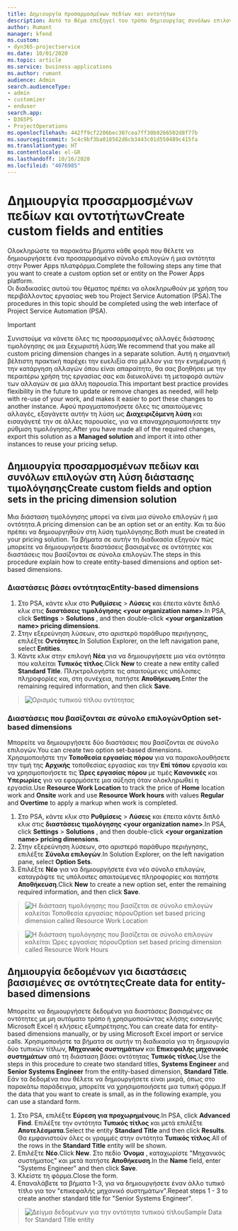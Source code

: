 ```yaml
---
title: Δημιουργία προσαρμοσμένων πεδίων και οντοτήτων
description: Αυτό το θέμα επεξηγεί τον τρόπο δημιουργίας συνόλων επιλογών και οντοτήτων στη δική σας λύση στην πλατφόρμα Power Apps.
author: Rumant
manager: kfend
ms.custom:
- dyn365-projectservice
ms.date: 10/01/2020
ms.topic: article
ms.service: business-applications
ms.author: rumant
audience: Admin
search.audienceType:
- admin
- customizer
- enduser
search.app:
- D365PS
- ProjectOperations
ms.openlocfilehash: 442ff9cf2206bec307cea7ff30b9266502d8f77b
ms.sourcegitcommit: 5c4c9bf3ba018562d6cb3443c01d550489c415fa
ms.translationtype: HT
ms.contentlocale: el-GR
ms.lasthandoff: 10/16/2020
ms.locfileid: "4076985"
---
```

# <a name="create-custom-fields-and-entities"></a><span data-ttu-id="7be01-103">Δημιουργία προσαρμοσμένων πεδίων και οντοτήτων</span><span class="sxs-lookup"><span data-stu-id="7be01-103">Create custom fields and entities</span></span> 

<span data-ttu-id="7be01-104">Ολοκληρώστε τα παρακάτω βήματα κάθε φορά που θέλετε να δημιουργήσετε ένα προσαρμοσμένο σύνολο επιλογών ή μια οντότητα στην Power Apps πλατφόρμα.</span><span class="sxs-lookup"><span data-stu-id="7be01-104">Complete the following steps any time that you want to create a custom option set or entity on the Power Apps platform.</span></span>  
<span data-ttu-id="7be01-105">Οι διαδικασίες αυτού του θέματος πρέπει να ολοκληρωθούν με χρήση του περιβάλλοντος εργασίας web του Project Service Automation (PSA).</span><span class="sxs-lookup"><span data-stu-id="7be01-105">The procedures in this topic should be completed using the web interface of Project Service Automation (PSA).</span></span>

> [!IMPORTANT]
> <span data-ttu-id="7be01-106">Συνιστούμε να κάνετε όλες τις προσαρμοσμένες αλλαγές διάστασης τιμολόγησης σε μια ξεχωριστή λύση.</span><span class="sxs-lookup"><span data-stu-id="7be01-106">We recommend that you make all custom pricing dimension changes in a separate solution.</span></span> <span data-ttu-id="7be01-107">Αυτή η σημαντική βέλτιστη πρακτική παρέχει την ευελιξία στο μέλλον για την ενημέρωση ή την κατάργηση αλλαγών όπου είναι απαραίτητο, θα σας βοηθήσει με την περαιτέρω χρήση της εργασίας σας και διευκολύνει τη μεταφορά αυτών των αλλαγών σε μια άλλη παρουσία.</span><span class="sxs-lookup"><span data-stu-id="7be01-107">This important best practice provides flexibility in the future to update or remove changes as needed, will help with re-use of your work, and makes it easier to port these changes to another instance.</span></span> <span data-ttu-id="7be01-108">Αφού πραγματοποιήσετε όλες τις απαιτούμενες αλλαγές, εξαγάγετε αυτήν τη λύση ως **Διαχειριζόμενη λύση** και εισαγάγετέ την σε άλλες παρουσίες, για να επαναχρησιμοποιήσετε την ρύθμιση τιμολόγησης.</span><span class="sxs-lookup"><span data-stu-id="7be01-108">After you have made all of the required changes, export this solution as a **Managed solution** and import it into other instances to reuse your pricing setup.</span></span>

  
## <a name="create-custom-fields-and-option-sets-in-the-pricing-dimension-solution"></a><span data-ttu-id="7be01-109">Δημιουργία προσαρμοσμένων πεδίων και συνόλων επιλογών στη λύση διάστασης τιμολόγησης</span><span class="sxs-lookup"><span data-stu-id="7be01-109">Create custom fields and option sets in the pricing dimension solution</span></span>

<span data-ttu-id="7be01-110">Μια διάσταση τιμολόγησης μπορεί να είναι μια σύνολο επιλογών ή μια οντότητα.</span><span class="sxs-lookup"><span data-stu-id="7be01-110">A pricing dimension can be an option set or an entity.</span></span> <span data-ttu-id="7be01-111">Και τα δύο πρέπει να δημιουργηθούν στη λύση τιμολόγησης.</span><span class="sxs-lookup"><span data-stu-id="7be01-111">Both must be created in your pricing solution.</span></span> <span data-ttu-id="7be01-112">Τα βήματα σε αυτήν τη διαδικασία εξηγούν πώς μπορείτε να δημιουργήσετε διαστάσεις βασισμένες σε οντότητες και διαστάσεις που βασίζονται σε σύνολα επιλογών.</span><span class="sxs-lookup"><span data-stu-id="7be01-112">The steps in this procedure explain how to create entity-based dimensions and option set-based dimensions.</span></span>

### <a name="entity-based-dimensions"></a><span data-ttu-id="7be01-113">Διαστάσεις βάσει οντότητας</span><span class="sxs-lookup"><span data-stu-id="7be01-113">Entity-based dimensions</span></span>

1. <span data-ttu-id="7be01-114">Στο PSA, κάντε κλικ στο **Ρυθμίσεις** > **Λύσεις** και έπειτα κάντε διπλό κλικ στις **διαστάσεις τιμολόγησης \<your organization name>**.</span><span class="sxs-lookup"><span data-stu-id="7be01-114">In PSA, click **Settings** > **Solutions** , and then double-click **\<your organization name> pricing dimensions**.</span></span>
2. <span data-ttu-id="7be01-115">Στην εξερεύνηση λύσεων, στο αριστερό παράθυρο περιήγησης, επιλέξτε **Οντότητες**.</span><span class="sxs-lookup"><span data-stu-id="7be01-115">In Solution Explorer, on the left navigation pane, select **Entities**.</span></span>
3. <span data-ttu-id="7be01-116">Κάντε κλικ στην επιλογή **Νέα** για να δημιουργήσετε μια νέα οντότητα που καλείται **Τυπικός τίτλος**.</span><span class="sxs-lookup"><span data-stu-id="7be01-116">Click **New** to create a new entity called **Standard Title**.</span></span> <span data-ttu-id="7be01-117">Πληκτρολογήστε τις απαιτούμενες υπόλοιπες πληροφορίες και, στη συνέχεια, πατήστε **Αποθήκευση**.</span><span class="sxs-lookup"><span data-stu-id="7be01-117">Enter the remaining required information, and then click **Save**.</span></span>

> ![Ορισμός τυπικού τίτλου οντότητας](media/Standard-Title-entity-definition.png)


### <a name="option-set-based-dimensions"></a><span data-ttu-id="7be01-119">Διαστάσεις που βασίζονται σε σύνολο επιλογών</span><span class="sxs-lookup"><span data-stu-id="7be01-119">Option set-based dimensions</span></span> 
<span data-ttu-id="7be01-120">Μπορείτε να δημιουργήσετε δύο διαστάσεις που βασίζονται σε σύνολο επιλογών.</span><span class="sxs-lookup"><span data-stu-id="7be01-120">You can create two option set-based dimensions.</span></span> <span data-ttu-id="7be01-121">Χρησιμοποιήστε την **Τοποθεσία εργασίας πόρου** για να παρακολουθήσετε την τιμή της **Αρχικής** τοποθεσίας εργασίας και την **Επί τόπου** εργασία και να χρησιμοποιήσετε τις **Ώρες εργασίας πόρου** με τιμές **Κανονικές** και **Υπερωρίες** για να εφαρμόσετε μια αύξηση όταν ολοκληρωθεί η εργασία.</span><span class="sxs-lookup"><span data-stu-id="7be01-121">Use **Resource Work Location** to track the price of **Home** location work and **Onsite** work and use **Resource Work hours** with values **Regular** and **Overtime** to apply a markup when work is completed.</span></span>


1. <span data-ttu-id="7be01-122">Στο PSA, κάντε κλικ στο **Ρυθμίσεις** > **Λύσεις** και έπειτα κάντε διπλό κλικ στις **διαστάσεις τιμολόγησης \<your organization name>**.</span><span class="sxs-lookup"><span data-stu-id="7be01-122">In PSA, click **Settings** > **Solutions** , and then double-click  **\<your organization name> pricing dimensions**.</span></span> 
2. <span data-ttu-id="7be01-123">Στην εξερεύνηση λύσεων, στο αριστερό παράθυρο περιήγησης, επιλέξτε **Σύνολα επιλογών**.</span><span class="sxs-lookup"><span data-stu-id="7be01-123">In Solution Explorer, on the left navigation pane, select  **Option Sets**.</span></span> 
3. <span data-ttu-id="7be01-124">Επιλέξτε **Νέο** για να δημιουργήσετε ένα νέο σύνολο επιλογών, καταγράψτε τις υπόλοιπες απαιτούμενες πληροφορίες και πατήστε **Αποθήκευση**.</span><span class="sxs-lookup"><span data-stu-id="7be01-124">Click **New** to create a new option set, enter the remaining required information, and then click **Save**.</span></span>

> ![<span data-ttu-id="7be01-125">Η διάσταση τιμολόγησης που βασίζεται σε σύνολο επιλογών καλείται Τοποθεσία εργασίας πόρου</span><span class="sxs-lookup"><span data-stu-id="7be01-125">Option set based pricing dimension called Resource Work Location</span></span> ](media/Option-set-PD-called-Resource-Work-Location.png)

> ![<span data-ttu-id="7be01-126">Η διάσταση τιμολόγησης που βασίζεται σε σύνολο επιλογών καλείται Ώρες εργασίας πόρου</span><span class="sxs-lookup"><span data-stu-id="7be01-126">Option set based pricing dimension called Resource Work Hours</span></span> ](media/Option-set-PD-called-Resource-Work-Hours.PNG)


## <a name="create-data-for-entity-based-dimensions"></a><span data-ttu-id="7be01-127">Δημιουργία δεδομένων για διαστάσεις βασισμένες σε οντότητες</span><span class="sxs-lookup"><span data-stu-id="7be01-127">Create data for entity-based dimensions</span></span>

<span data-ttu-id="7be01-128">Μπορείτε να δημιουργήσετε δεδομένα για διαστάσεις βασισμένες σε οντότητες με μη αυτόματο τρόπο ή χρησιμοποιώντας κλήσης εισαγωγής Microsoft Excel ή κλήσεις εξυπηρέτησης.</span><span class="sxs-lookup"><span data-stu-id="7be01-128">You can create data for entity-based dimensions manually, or by using Microsoft Excel import or service calls.</span></span> <span data-ttu-id="7be01-129">Χρησιμοποιήστε τα βήματα σε αυτήν τη διαδικασία για τη δημιουργία δύο τυπικών τίτλων, **Μηχανικός συστημάτων** και **Επικεφαλής μηχανικός συστημάτων** από τη διάσταση βάσει οντότητας **Τυπικός τίτλος**.</span><span class="sxs-lookup"><span data-stu-id="7be01-129">Use the steps in this procedure to create two standard titles, **Systems Engineer** and **Senior Systems Engineer** from the entity-based dimension, **Standard Title**.</span></span> <span data-ttu-id="7be01-130">Εάν τα δεδομένα που θέλετε να δημιουργήσετε είναι μικρά, όπως στο παρακάτω παράδειγμα, μπορείτε να χρησιμοποιήσετε μια τυπική φόρμα.</span><span class="sxs-lookup"><span data-stu-id="7be01-130">If the data that you want to create is small, as in the following example, you can use a standard form.</span></span>

1. <span data-ttu-id="7be01-131">Στο PSA, επιλέξτε **Εύρεση για προχωρημένους**.</span><span class="sxs-lookup"><span data-stu-id="7be01-131">In PSA, click **Advanced Find**.</span></span> <span data-ttu-id="7be01-132">Επιλέξτε την οντότητα **Τυπικός τίτλος** και μετά επιλέξτε **Αποτελέσματα**.</span><span class="sxs-lookup"><span data-stu-id="7be01-132">Select the entity **Standard Title** and then click **Results**.</span></span> <span data-ttu-id="7be01-133">Θα εμφανιστούν όλες οι γραμμές στην οντότητα **Τυπικός τίτλος**.</span><span class="sxs-lookup"><span data-stu-id="7be01-133">All of the rows in the **Standard Title** entity will be shown.</span></span>
2. <span data-ttu-id="7be01-134">Επιλέξτε **Νέο**.</span><span class="sxs-lookup"><span data-stu-id="7be01-134">Click **New**.</span></span> <span data-ttu-id="7be01-135">Στο πεδίο **Όνομα** , καταχωρίστε "Μηχανικός συστήματος" και μετά πατήστε **Αποθήκευση**.</span><span class="sxs-lookup"><span data-stu-id="7be01-135">In the **Name** field, enter "Systems Engineer" and then click **Save**.</span></span>
3. <span data-ttu-id="7be01-136">Κλείστε τη φόρμα.</span><span class="sxs-lookup"><span data-stu-id="7be01-136">Close the form.</span></span> 
4. <span data-ttu-id="7be01-137">Επαναλάβετε τα βήματα 1-3, για να δημιουργήσετε έναν άλλο τυπικό τίτλο για τον "επικεφαλής μηχανικό συστημάτων".</span><span class="sxs-lookup"><span data-stu-id="7be01-137">Repeat steps 1 - 3 to create another standard title for "Senior Systems Engineer".</span></span>

> ![<span data-ttu-id="7be01-138">Δείγμα δεδομένων για την οντότητα τυπικού τίτλου</span><span class="sxs-lookup"><span data-stu-id="7be01-138">Sample Data for Standard Title entity</span></span> ](media/ST-data.png)


